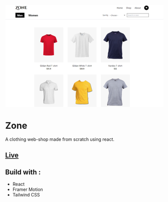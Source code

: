 ![](src/images/shop.png)

# Zone

A clothing web-shop made from scratch using react.

## [Live](voorgo.github.io/zone/)

## Build with :

- React
- Framer Motion
- Tailwind CSS
